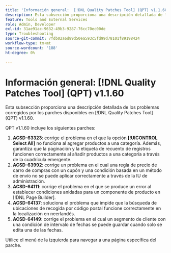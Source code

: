 ```yaml
---
title: 'Información general:  [!DNL Quality Patches Tool] (QPT) v1.1.60'
description: Esta subsección proporciona una descripción detallada de los problemas corregidos por los parches disponibles en  [!DNL Quality Patches Tool] (QPT) v1.1.60.
feature: Tools and External Services
role: Admin, Developer
exl-id: 31ae91ac-9632-49b3-9287-76cc70ec00de
type: Troubleshooting
source-git-commit: 7fdb02a6d89d50ea593c5fd99d78101f89198424
workflow-type: tm+mt
source-wordcount: '188'
ht-degree: 0%

---
```


# Información general: [!DNL Quality Patches Tool] (QPT) v1.1.60

Esta subsección proporciona una descripción detallada de los problemas corregidos por los parches disponibles en [!DNL Quality Patches Tool] (QPT) v1.1.60.

QPT v1.1.60 incluye los siguientes parches:

1. **ACSD-63323**: corrige el problema en el que la opción **[!UICONTROL Select All]** no funciona al agregar productos a una categoría. Además, garantiza que la paginación y la etiqueta de recuento de registros funcionen correctamente al añadir productos a una categoría a través de la cuadrícula emergente.
1. **ACSD-63992**: corrige un problema en el cual una regla de precio de carro de compras con un cupón y una condición basada en un método de envío no se puede aplicar correctamente a través de la IU de administración.
1. **ACSD-64111**: corrige el problema en el que se produce un error al establecer condiciones anidadas para un componente de producto en [!DNL Page Builder].
1. **ACSD-64137**: soluciona el problema que impide que la búsqueda de ubicaciones de recogida por código postal funcione correctamente en la localización en neerlandés.
1. **ACSD-64149**: corrige el problema en el cual un segmento de cliente con una condición de intervalo de fechas se puede guardar cuando solo se edita una de las fechas.

Utilice el menú de la izquierda para navegar a una página específica del parche.
